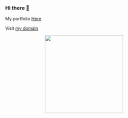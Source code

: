 
### Hi there 👋
My portfolio [Here](https://pablor9080.github.io/Portfolio/)

Visit <a href="http://http://pabloarmarin.me/">my domain</a>

<p align= "center" >
  <img src= "https://studio.code.org/v3/assets/vuNo7tyykuCe9jPv2rZeq9YHW91p50BUj5LNgsDJF4U/Boss_BlueBaby.gif" width = 250/>
</p>
<!--
<p align="center">
<img src ="https://c.tenor.com/71O-eBqXONcAAAAd/wasted-hungover.gif"/> 
</p>
-->
<!--
**PabloR9080/PabloR9080** is a ✨ _special_ ✨ repository because its `README.md` (this file) appears on your GitHub profile.

Here are some ideas to get you started:

- 🔭 I’m currently working on ...
- 🌱 I’m currently learning ...
- 👯 I’m looking to collaborate on ...
- 🤔 I’m looking for help with ...
- 💬 Ask me about ...
- 📫 How to reach me: ...
- 😄 Pronouns: ...
- ⚡ Fun fact: ...
-->
